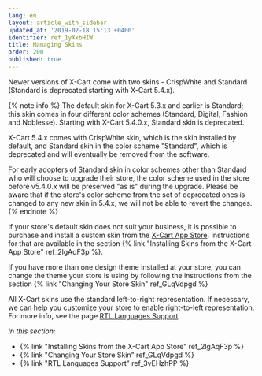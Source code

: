 ```yaml
---
lang: en
layout: article_with_sidebar
updated_at: '2019-02-18 15:13 +0400'
identifier: ref_1yXxbHIW
title: Managing Skins
order: 200
published: true
---
```

Newer versions of X-Cart come with two skins - CrispWhite and Standard (Standard is deprecated starting with X-Cart 5.4.x). 

{% note info %}
The default skin for X-Cart 5.3.x and earlier is Standard; this skin comes in four different color schemes (Standard, Digital, Fashion and Noblesse). Starting with X-Cart 5.4.0.x, Standard skin is deprecated. 

X-Cart 5.4.x comes with CrispWhite skin, which is the skin installed by default, and Standard skin in the color scheme "Standard", which is deprecated and will eventually be removed from the software. 

For early adopters of Standard skin in color schemes other than Standard who will choose to upgrade their store, the color scheme used in the store before v5.4.0.x will be preserved "as is" during the upgrade. Please be aware that if the store's color scheme from the set of deprecated ones is changed to any new skin in 5.4.x, we will not be able to revert the changes. 
{% endnote %}

If your store's default skin does not suit your business, it is possible to purchase and install a custom skin from the [X-Cart App Store](https://market.x-cart.com/ecommerce-templates/). 
Instructions for that are available in the section {% link "Installing Skins from the X-Cart App Store" ref_2lgAqF3p %}.

If you have more than one design theme installed at your store, you can change the theme your store is using by following the instructions from the section {% link "Changing Your Store Skin" ref_GLqVdpgd %}

All X-Cart skins use the standard left-to-right representation. If necessary, we can help you customize your store to enable right-to-left representation. For more info, see the page [RTL Languages Support](https://market.x-cart.com/addons/standard-rtl-skin.html).

_In this section:_

*  {% link "Installing Skins from the X-Cart App Store" ref_2lgAqF3p %}
*  {% link "Changing Your Store Skin" ref_GLqVdpgd %}
*  {% link "RTL Languages Support" ref_3vEHzhPP %}
